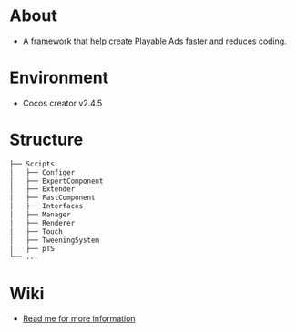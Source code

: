 # About
- A framework that help create Playable Ads faster and reduces coding.
# Environment
- Cocos creator v2.4.5
# Structure
```bash
├── Scripts
│   ├── Configer
│   ├── ExpertComponent
│   ├── Extender
│   ├── FastComponent
│   ├── Interfaces
│   ├── Manager
│   ├── Renderer
│   ├── Touch
│   ├── TweeningSystem
│   ├── pTS
└── ...
```
# Wiki
- [Read me for more information](https://github.com/TSernXGamee/SupremePA/wiki)
